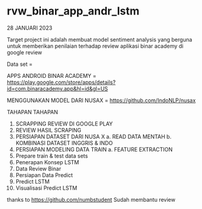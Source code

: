 # rvw_binar_app_andr_lstm

28 JANUARI 2023

Target project ini adalah membuat model sentiment analysis yang berguna untuk memberikan penilaian terhadap review aplikasi binar academy di google review

Data set =

APPS ANDROID BINAR ACADEMY = https://play.google.com/store/apps/details?id=com.binaracademy.app&hl=id&gl=US

MENGGUNAKAN MODEL DARI NUSAX = https://github.com/IndoNLP/nusax

TAHAPAN TAHAPAN

1.    SCRAPPING REVIEW DI GOOGLE PLAY
2.    REVIEW HASIL SCRAPING
3.    PERSIAPAN DATASET DARI NUSA X
    a.    READ DATA MENTAH
    b.    KOMBINASI DATASET INGGRIS & INDO
4.    PERSIAPAN MODELING DATA TRAIN
    a.    FEATURE EXTRACTION
5.    Prepare train & test data sets
6.    Penerapan Konsep LSTM
7.    Data Review Binar
8.    Persiapan Data Predict
9.    Predict LSTM
10.    Visualisasi Predict LSTM




thanks to https://github.com/numbstudent Sudah membantu review
